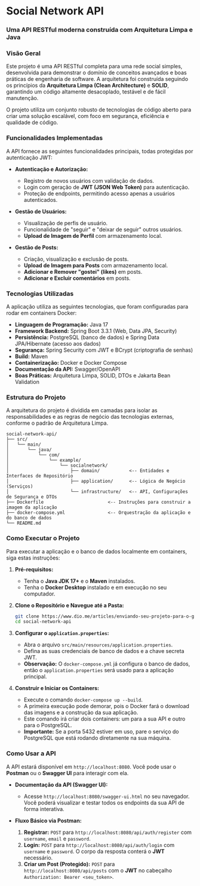 # Social Network API

### Uma API RESTful moderna construída com Arquitetura Limpa e Java

### Visão Geral

Este projeto é uma API RESTful completa para uma rede social simples, desenvolvida para demonstrar o domínio de conceitos avançados e boas práticas de engenharia de software. A arquitetura foi construída seguindo os princípios da **Arquitetura Limpa (Clean Architecture)** e **SOLID**, garantindo um código altamente desacoplado, testável e de fácil manutenção.

O projeto utiliza um conjunto robusto de tecnologias de código aberto para criar uma solução escalável, com foco em segurança, eficiência e qualidade de código.

### Funcionalidades Implementadas

A API fornece as seguintes funcionalidades principais, todas protegidas por autenticação JWT:

  * **Autenticação e Autorização:**

      * Registro de novos usuários com validação de dados.
      * Login com geração de **JWT (JSON Web Token)** para autenticação.
      * Proteção de endpoints, permitindo acesso apenas a usuários autenticados.

  * **Gestão de Usuários:**

      * Visualização de perfis de usuário.
      * Funcionalidade de "seguir" e "deixar de seguir" outros usuários.
      * **Upload de Imagem de Perfil** com armazenamento local.

  * **Gestão de Posts:**

      * Criação, visualização e exclusão de posts.
      * **Upload de Imagem para Posts** com armazenamento local.
      * **Adicionar e Remover "gostei" (likes)** em posts.
      * **Adicionar e Excluir comentários** em posts.

### Tecnologias Utilizadas

A aplicação utiliza as seguintes tecnologias, que foram configuradas para rodar em containers Docker:

  * **Linguagem de Programação:** Java 17
  * **Framework Backend:** Spring Boot 3.3.1 (Web, Data JPA, Security)
  * **Persistência:** PostgreSQL (banco de dados) e Spring Data JPA/Hibernate (acesso aos dados)
  * **Segurança:** Spring Security com JWT e BCrypt (criptografia de senhas)
  * **Build:** Maven
  * **Containerização:** Docker e Docker Compose
  * **Documentação da API:** Swagger/OpenAPI
  * **Boas Práticas:** Arquitetura Limpa, SOLID, DTOs e Jakarta Bean Validation

### Estrutura do Projeto

A arquitetura do projeto é dividida em camadas para isolar as responsabilidades e as regras de negócio das tecnologias externas, conforme o padrão de Arquitetura Limpa.

```
social-network-api/
├── src/
│   └── main/
│       └── java/
│           └── com/
│               └── example/
│                   └── socialnetwork/
│                       ├── domain/           <-- Entidades e Interfaces de Repositório
│                       ├── application/      <-- Lógica de Negócio (Serviços)
│                       └── infrastructure/   <-- API, Configurações de Segurança e DTOs
├── Dockerfile                        <-- Instruções para construir a imagem da aplicação
├── docker-compose.yml                <-- Orquestração da aplicação e do banco de dados
└── README.md
```

### Como Executar o Projeto

Para executar a aplicação e o banco de dados localmente em containers, siga estas instruções:

1.  **Pré-requisitos:**

      * Tenha o **Java JDK 17+** e o **Maven** instalados.
      * Tenha o **Docker Desktop** instalado e em execução no seu computador.

2.  **Clone o Repositório e Navegue até a Pasta:**

    ```bash
    git clone https://www.dio.me/articles/enviando-seu-projeto-para-o-github
    cd social-network-api
    ```

3.  **Configurar o `application.properties`:**

      * Abra o arquivo `src/main/resources/application.properties`.
      * Defina as suas credenciais de banco de dados e a chave secreta JWT.
      * **Observação:** O `docker-compose.yml` já configura o banco de dados, então o `application.properties` será usado para a aplicação principal.

4.  **Construir e Iniciar os Containers:**

      * Execute o comando `docker-compose up --build`.
      * A primeira execução pode demorar, pois o Docker fará o download das imagens e a construção da sua aplicação.
      * Este comando irá criar dois containers: um para a sua API e outro para o PostgreSQL.
      * **Importante:** Se a porta 5432 estiver em uso, pare o serviço do PostgreSQL que está rodando diretamente na sua máquina.

### Como Usar a API

A API estará disponível em `http://localhost:8080`. Você pode usar o **Postman** ou o **Swagger UI** para interagir com ela.

  * **Documentação da API (Swagger UI):**

      * Acesse `http://localhost:8080/swagger-ui.html` no seu navegador. Você poderá visualizar e testar todos os endpoints da sua API de forma interativa.

  * **Fluxo Básico via Postman:**

    1.  **Registrar:** `POST` para `http://localhost:8080/api/auth/register` com `username`, `email` e `password`.
    2.  **Login:** `POST` para `http://localhost:8080/api/auth/login` com `username` e `password`. O corpo da resposta conterá o **JWT** necessário.
    3.  **Criar um Post (Protegido):** `POST` para `http://localhost:8080/api/posts` com o **JWT** no cabeçalho `Authorization: Bearer <seu_token>`.
